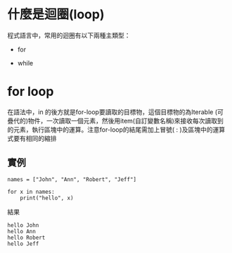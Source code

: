 # 什麼是迴圈(loop)

程式語言中，常用的迴圈有以下兩種主類型：

- for 

- while


# for loop 

在語法中，in 的後方就是for-loop要讀取的目標物，這個目標物的為Iterable (可疊代的)物件，一次讀取一個元素，然後用item(自訂變數名稱)來接收每次讀取到的元素，執行區塊中的運算。注意for-loop的結尾需加上冒號( : )及區塊中的運算式要有相同的縮排

## 實例

    names = ["John", "Ann", "Robert", "Jeff"]

    for x in names:
        print("hello", x)

結果

    hello John
    hello Ann
    hello Robert
    hello Jeff
    